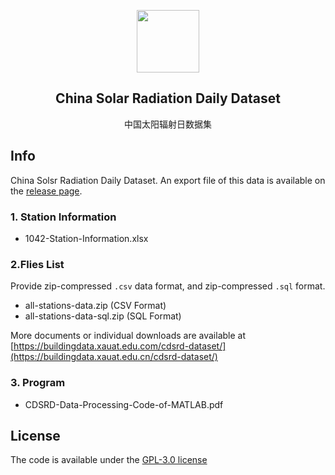 <p align="center">
 <img width="100px" src="favicon.ico" align="center">
 <h2 align="center">China Solar Radiation Daily Dataset</h2>
 <p align="center">中国太阳辐射日数据集</p>
</p>


## Info

China Solsr Radiation Daily Dataset. An export file of this data is available on the [release page](https://github.com/buildingdata/csrdd-dataset/releases).

### 1. Station Information

- 1042-Station-Information.xlsx

### 2.Flies List

Provide zip-compressed `.csv` data format, and zip-compressed `.sql` format.

+ all-stations-data.zip (CSV Format)
+ all-stations-data-sql.zip (SQL Format)

More documents or individual downloads are available at [https://buildingdata.xauat.edu.com/cdsrd-dataset/](https://buildingdata.xauat.edu.cn/cdsrd-dataset/)

### 3. Program

- CDSRD-Data-Processing-Code-of-MATLAB.pdf

## License

The code is available under the [GPL-3.0 license](https://github.com/buildingdata/csrdd-dataset/blob/main/LICENSE)
